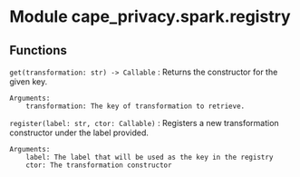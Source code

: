 Module cape_privacy.spark.registry
==================================

Functions
---------

    
`get(transformation: str) -> Callable`
:   Returns the constructor for the given key.
    
    Arguments:
        transformation: The key of transformation to retrieve.

    
`register(label: str, ctor: Callable)`
:   Registers a new transformation constructor under the label provided.
    
    Arguments:
        label: The label that will be used as the key in the registry
        ctor: The transformation constructor